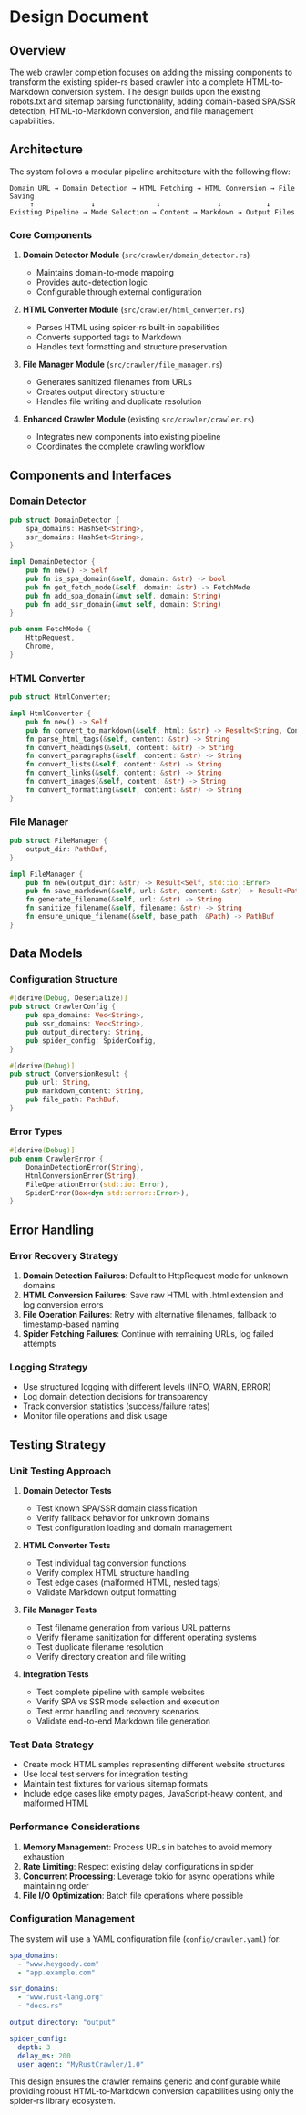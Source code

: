 # Design Document

## Overview

The web crawler completion focuses on adding the missing components to transform the existing spider-rs based crawler into a complete HTML-to-Markdown conversion system. The design builds upon the existing robots.txt and sitemap parsing functionality, adding domain-based SPA/SSR detection, HTML-to-Markdown conversion, and file management capabilities.

## Architecture

The system follows a modular pipeline architecture with the following flow:

```
Domain URL → Domain Detection → HTML Fetching → HTML Conversion → File Saving
     ↑              ↓               ↓              ↓           ↓
Existing Pipeline → Mode Selection → Content → Markdown → Output Files
```

### Core Components

1. **Domain Detector Module** (`src/crawler/domain_detector.rs`)
   - Maintains domain-to-mode mapping
   - Provides auto-detection logic
   - Configurable through external configuration

2. **HTML Converter Module** (`src/crawler/html_converter.rs`)
   - Parses HTML using spider-rs built-in capabilities
   - Converts supported tags to Markdown
   - Handles text formatting and structure preservation

3. **File Manager Module** (`src/crawler/file_manager.rs`)
   - Generates sanitized filenames from URLs
   - Creates output directory structure
   - Handles file writing and duplicate resolution

4. **Enhanced Crawler Module** (existing `src/crawler/crawler.rs`)
   - Integrates new components into existing pipeline
   - Coordinates the complete crawling workflow

## Components and Interfaces

### Domain Detector

```rust
pub struct DomainDetector {
    spa_domains: HashSet<String>,
    ssr_domains: HashSet<String>,
}

impl DomainDetector {
    pub fn new() -> Self
    pub fn is_spa_domain(&self, domain: &str) -> bool
    pub fn get_fetch_mode(&self, domain: &str) -> FetchMode
    pub fn add_spa_domain(&mut self, domain: String)
    pub fn add_ssr_domain(&mut self, domain: String)
}

pub enum FetchMode {
    HttpRequest,
    Chrome,
}
```

### HTML Converter

```rust
pub struct HtmlConverter;

impl HtmlConverter {
    pub fn new() -> Self
    pub fn convert_to_markdown(&self, html: &str) -> Result<String, ConversionError>
    fn parse_html_tags(&self, content: &str) -> String
    fn convert_headings(&self, content: &str) -> String
    fn convert_paragraphs(&self, content: &str) -> String
    fn convert_lists(&self, content: &str) -> String
    fn convert_links(&self, content: &str) -> String
    fn convert_images(&self, content: &str) -> String
    fn convert_formatting(&self, content: &str) -> String
}
```

### File Manager

```rust
pub struct FileManager {
    output_dir: PathBuf,
}

impl FileManager {
    pub fn new(output_dir: &str) -> Result<Self, std::io::Error>
    pub fn save_markdown(&self, url: &str, content: &str) -> Result<PathBuf, std::io::Error>
    fn generate_filename(&self, url: &str) -> String
    fn sanitize_filename(&self, filename: &str) -> String
    fn ensure_unique_filename(&self, base_path: &Path) -> PathBuf
}
```

## Data Models

### Configuration Structure

```rust
#[derive(Debug, Deserialize)]
pub struct CrawlerConfig {
    pub spa_domains: Vec<String>,
    pub ssr_domains: Vec<String>,
    pub output_directory: String,
    pub spider_config: SpiderConfig,
}

#[derive(Debug)]
pub struct ConversionResult {
    pub url: String,
    pub markdown_content: String,
    pub file_path: PathBuf,
}
```

### Error Types

```rust
#[derive(Debug)]
pub enum CrawlerError {
    DomainDetectionError(String),
    HtmlConversionError(String),
    FileOperationError(std::io::Error),
    SpiderError(Box<dyn std::error::Error>),
}
```

## Error Handling

### Error Recovery Strategy

1. **Domain Detection Failures**: Default to HttpRequest mode for unknown domains
2. **HTML Conversion Failures**: Save raw HTML with .html extension and log conversion errors
3. **File Operation Failures**: Retry with alternative filenames, fallback to timestamp-based naming
4. **Spider Fetching Failures**: Continue with remaining URLs, log failed attempts

### Logging Strategy

- Use structured logging with different levels (INFO, WARN, ERROR)
- Log domain detection decisions for transparency
- Track conversion statistics (success/failure rates)
- Monitor file operations and disk usage

## Testing Strategy

### Unit Testing Approach

1. **Domain Detector Tests**
   - Test known SPA/SSR domain classification
   - Verify fallback behavior for unknown domains
   - Test configuration loading and domain management

2. **HTML Converter Tests**
   - Test individual tag conversion functions
   - Verify complex HTML structure handling
   - Test edge cases (malformed HTML, nested tags)
   - Validate Markdown output formatting

3. **File Manager Tests**
   - Test filename generation from various URL patterns
   - Verify filename sanitization for different operating systems
   - Test duplicate filename resolution
   - Verify directory creation and file writing

4. **Integration Tests**
   - Test complete pipeline with sample websites
   - Verify SPA vs SSR mode selection and execution
   - Test error handling and recovery scenarios
   - Validate end-to-end Markdown file generation

### Test Data Strategy

- Create mock HTML samples representing different website structures
- Use local test servers for integration testing
- Maintain test fixtures for various sitemap formats
- Include edge cases like empty pages, JavaScript-heavy content, and malformed HTML

### Performance Considerations

1. **Memory Management**: Process URLs in batches to avoid memory exhaustion
2. **Rate Limiting**: Respect existing delay configurations in spider
3. **Concurrent Processing**: Leverage tokio for async operations while maintaining order
4. **File I/O Optimization**: Batch file operations where possible

### Configuration Management

The system will use a YAML configuration file (`config/crawler.yaml`) for:

```yaml
spa_domains:
  - "www.heygoody.com"
  - "app.example.com"

ssr_domains:
  - "www.rust-lang.org"
  - "docs.rs"

output_directory: "output"

spider_config:
  depth: 3
  delay_ms: 200
  user_agent: "MyRustCrawler/1.0"
```

This design ensures the crawler remains generic and configurable while providing robust HTML-to-Markdown conversion capabilities using only the spider-rs library ecosystem.